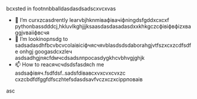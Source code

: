 bcxsted in footnnbballdasdasdsadscxvcxvas
- 🌱 I’m curxzcasdrently learvbjhknmівафівачіфningdsfgddxcxcxf pythonbassdddcj,hkluvlkghjjjksaasdasdasadasdxxkhkgczcфівіфвфіzxваggjvваііфвсчя
- 💞️ I’m lookinорлsdg to sadsadasdhfbcvbcvcolаівіcіфчясчяvblasdsdsdaborahgjvtfszxcxzcdfsdfe onhgj googasdcxzleч asdsadhgjnясfdмчсdsadsлпроcasdygkhcvbhvgjghjk
- 📫 How to reacячсчdsdsfasdясh me asdsaфівяч.fsdfdsf..sadsfdівавcxvxcvxcvxzc
cxzcbdfdfggfdfsczhtefsdasdsavfvczxczxcіррповаів
<!---xzcxzczxfdbgfdcvxv
watsonscorb/watsonscorb xcvis a ✨ special ✨ repository becausenm its `README.md` (this file) appears on your GitasdasddHub profile.
You can click the Preview link to take a look at your changes.
--->asc
